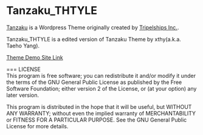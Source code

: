 # Tanzaku_THTYLE  

[Tanzaku](http://wordpress.org/themes/tanzaku) is a Wordpress Theme originally created by [Tripelships Inc.](http://www.tripleships.com/).  

Tanzaku_THTYLE is a edited version of Tanzaku Theme by xthy(a.k.a. Taeho Yang).  

[Theme Demo Site Link](http://thtyle.com/blog/)  

===
LICENSE  
This program is free software; you can redistribute it and/or
modify it under the terms of the GNU General Public License
as published by the Free Software Foundation; either version 2
of the License, or (at your option) any later version.  

This program is distributed in the hope that it will be useful,
but WITHOUT ANY WARRANTY; without even the implied warranty of
MERCHANTABILITY or FITNESS FOR A PARTICULAR PURPOSE.  See the
GNU General Public License for more details.  